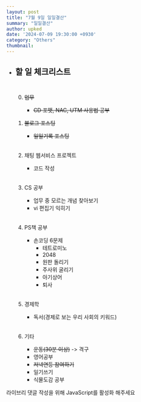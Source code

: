 ```yaml
---
layout: post
title: "7월 9일 일일결산"
summary: "일일결산"
author: upked
date: '2024-07-09 19:30:00 +0930'
category: "Others"
thumbnail:
---
```


- ## 할 일 체크리스트<br/><br/>

    0. ~~업무~~
        - ~~CD 포맷, NAC, UTM 사용법 공부~~

    1. ~~블로그 포스팅~~
        - ~~일일기록 포스팅~~<br/><br/>


    2. 채팅 웹서비스 프로젝트
        - 코드 작성<br/><br/>


    3. CS 공부
        - 업무 중 모르는 개념 찾아보기
        - vi 편집기 익히기<br/><br/>


    4. PS책 공부
        - 손코딩 6문제
            - 테트로미노
            - 2048
            - 원판 돌리기
            - 주사위 굴리기
            - 아기상어
            - 퇴사<br/><br/>


    5. 경제학
        - 독서(경제로 보는 우리 사회의 키워드)<br/><br/>


    6. 기타
        - ~~운동(30분 이상)~~ -> 격구
        - 영어공부
        - ~~저녁연등 참여하기~~
        - 일기쓰기
        - 식물도감 공부



<!-- 라이브리 시티 설치 코드 -->
<div id="lv-container" data-id="city" data-uid="MTAyMC81OTk3MS8zNjQzNA==">
	<script type="text/javascript">
   (function(d, s) {
       var j, e = d.getElementsByTagName(s)[0];

       if (typeof LivereTower === 'function') { return; }

       j = d.createElement(s);
       j.src = 'https://cdn-city.livere.com/js/embed.dist.js';
       j.async = true;

       e.parentNode.insertBefore(j, e);
   })(document, 'script');
	</script>
<noscript> 라이브리 댓글 작성을 위해 JavaScript를 활성화 해주세요</noscript>
</div>
<!-- 시티 설치 코드 끝 -->

